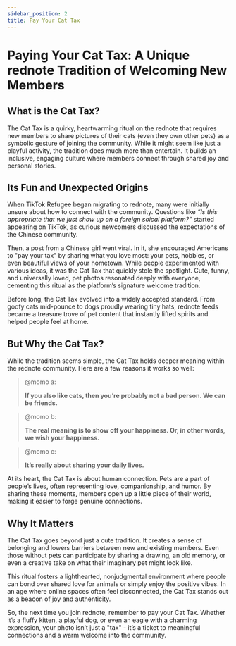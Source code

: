 ```yaml
---
sidebar_position: 2
title: Pay Your Cat Tax
---
```


# Paying Your Cat Tax: A Unique rednote Tradition of Welcoming New Members

## What is the Cat Tax?

The Cat Tax is a quirky, heartwarming ritual on the rednote that requires new members to share pictures of their cats (even they own other pets) as a symbolic gesture of joining the community. While it might seem like just a playful activity, the tradition does much more than entertain. It builds an inclusive, engaging culture where members connect through shared joy and personal stories.  

## Its Fun and Unexpected Origins

When TikTok Refugee began migrating to rednote, many were initially unsure about how to connect with the community. Questions like *“Is this appropriate that we just show up on a foreign soical platform?”* started appearing on TikTok, as curious newcomers discussed the expectations of the Chinese community.

Then, a post from a Chinese girl went viral. In it, she encouraged Americans to "pay your tax" by sharing what you love most: your pets, hobbies, or even beautiful views of your hometown. While people experimented with various ideas, it was the Cat Tax that quickly stole the spotlight. Cute, funny, and universally loved, pet photos resonated deeply with everyone, cementing this ritual as the platform’s signature welcome tradition.  

Before long, the Cat Tax evolved into a widely accepted standard. From goofy cats mid-pounce to dogs proudly wearing tiny hats, rednote feeds became a treasure trove of pet content that instantly lifted spirits and helped people feel at home.  

## But Why the Cat Tax?

While the tradition seems simple, the Cat Tax holds deeper meaning within the rednote community. Here are a few reasons it works so well:  

> @momo a:
>
> **If you also like cats, then you’re probably not a bad person. We can be friends.**  

> @momo b:
>
> **The real meaning is to show off your happiness. Or, in other words, we wish your happiness.**  

> @momo c:
>
> **It’s really about sharing your daily lives.**  

At its heart, the Cat Tax is about human connection. Pets are a part of people’s lives, often representing love, companionship, and humor. By sharing these moments, members open up a little piece of their world, making it easier to forge genuine connections.  

## Why It Matters

The Cat Tax goes beyond just a cute tradition. It creates a sense of belonging and lowers barriers between new and existing members. Even those without pets can participate by sharing a drawing, an old memory, or even a creative take on what their imaginary pet might look like.  

This ritual fosters a lighthearted, nonjudgmental environment where people can bond over shared love for animals or simply enjoy the positive vibes. In an age where online spaces often feel disconnected, the Cat Tax stands out as a beacon of joy and authenticity.  

So, the next time you join rednote, remember to pay your Cat Tax. Whether it’s a fluffy kitten, a playful dog, or even an eagle with a charming expression, your photo isn’t just a "tax" - it’s a ticket to meaningful connections and a warm welcome into the community.  
